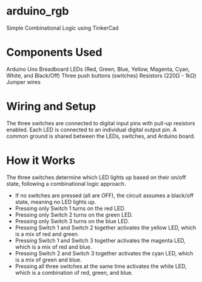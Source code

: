# arduino_rgb
Simple Combinational Logic using TinkerCad

# Components Used
Arduino Uno
Breadboard
LEDs (Red, Green, Blue, Yellow, Magenta, Cyan, White, and Black/Off)
Three push buttons (switches)
Resistors (220Ω - 1kΩ)
Jumper wires

# Wiring and Setup

The three switches are connected to digital input pins with pull-up resistors enabled.
Each LED is connected to an individual digital output pin.
A common ground is shared between the LEDs, switches, and Arduino board.

# How it Works

The three switches determine which LED lights up based on their on/off state, following a combinational logic approach.

- If no switches are pressed (all are OFF), the circuit assumes a black/off state, meaning no LED lights up.
- Pressing only Switch 1 turns on the red LED.
- Pressing only Switch 2 turns on the green LED.
- Pressing only Switch 3 turns on the blue LED.
- Pressing Switch 1 and Switch 2 together activates the yellow LED, which is a mix of red and green.
- Pressing Switch 1 and Switch 3 together activates the magenta LED, which is a mix of red and blue.
- Pressing Switch 2 and Switch 3 together activates the cyan LED, which is a mix of green and blue.
- Pressing all three switches at the same time activates the white LED, which is a combination of red, green, and blue.
